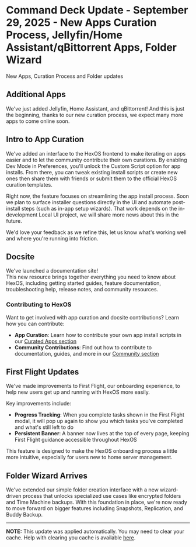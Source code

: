 # Command Deck Update - September 29, 2025 - New Apps Curation Process, Jellyfin/Home Assistant/qBittorrent Apps, Folder Wizard

New Apps, Curation Process and Folder updates

## Additional Apps
We've just added Jellyfin, Home Assistant, and qBittorrent! And this is just the beginning, thanks to our new curation process, we expect many more apps to come online soon.

## Intro to App Curation
We've added an interface to the HexOS frontend to make iterating on apps easier and to let the community contribute their own curations. By enabling Dev Mode in Preferences, you'll unlock the Custom Script option for app installs. From there, you can tweak existing install scripts or create new ones then share them with friends or submit them to the official HexOS curation templates.

Right now, the feature focuses on streamlining the app install process. Soon we plan to surface installer questions directly in the UI and automate post-install steps (such as in-app setup wizards). That work depends on the in-development Local UI project, we will share more news about this in the future.

We'd love your feedback as we refine this, let us know what's working well and where you're running into friction.

## Docsite
We've launched a documentation site!  
This new resource brings together everything you need to know about HexOS, including getting started guides, feature documentation, troubleshooting help, release notes, and community resources.

### Contributing to HexOS
Want to get involved with app curation and docsite contributions? Learn how you can contribute:
- **App Curation**: Learn how to contribute your own app install scripts in our [Curated Apps section](/features/apps/install-scripts/curated/)
- **Community Contributions**: Find out how to contribute to documentation, guides, and more in our [Community section](/community/)

## First Flight Updates
We've made improvements to First Flight, our onboarding experience, to help new users get up and running with HexOS more easily.

Key improvements include:
- **Progress Tracking**: When you complete tasks shown in the First Flight modal, it will pop up again to show you which tasks you've completed and what's still left to do
- **Persistent Banner**: A banner now lives at the top of every page, keeping First Flight guidance accessible throughout HexOS 

This feature is designed to make the HexOS onboarding process a little more intuitive, especially for users new to home server management.

## Folder Wizard Arrives
We've extended our simple folder creation interface with a new wizard-driven process that unlocks specialized use cases like encrypted folders and Time Machine backups. With this foundation in place, we're now ready to move forward on bigger features including Snapshots, Replication, and Buddy Backup.

---

**NOTE:** This update was applied automatically. You may need to clear your cache. Help with clearing you cache is available [here](/troubleshooting/common-issues/ClearCache).